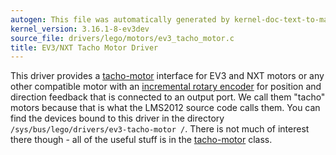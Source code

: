 ```yaml
---
autogen: This file was automatically generated by kernel-doc-text-to-markdown.py
kernel_version: 3.16.1-8-ev3dev
source_file: drivers/lego/motors/ev3_tacho_motor.c
title: EV3/NXT Tacho Motor Driver
---
```


This driver provides a [tacho-motor] interface for EV3 and NXT motors or any
other compatible motor with an [incremental rotary encoder] for position
and direction feedback that is connected to an output port. We call them
"tacho" motors because that is what the LMS2012 source code calls them. You
can find the devices bound to this driver in the directory
`/sys/bus/lego/drivers/ev3-tacho-motor /`. There is not much of interest
there though - all of the useful stuff is in the [tacho-motor] class.

[tacho-motor]: ../taco-motor-class
[incremental rotary encoder]: https://en.wikipedia.org/wiki/Rotary_encoder#Incremental_rotary_encoder

